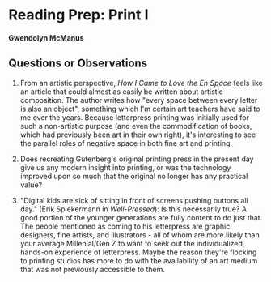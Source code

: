 # Reading Prep: Print I

#### Gwendolyn McManus

## Questions or Observations

1. From an artistic perspective, _How I Came to Love the En Space_ feels like an article that could almost as easily be written about artistic composition. The author writes how "every space between every letter is also an object", something which I'm certain art teachers have said to me over the years. Because letterpress printing was initially used for such a non-artistic purpose (and even the commodification of books, which had previously been art in their own right), it's interesting to see the parallel roles of negative space in both fine art and printing.

2. Does recreating Gutenberg's original printing press in the present day give us any modern insight into printing, or was the technology improved upon so much that the original no longer has any practical value?

3. "Digital kids are sick of sitting in front of screens pushing buttons all day." (Erik Spiekermann in _Well-Pressed_): Is this necessarily true? A good portion of the younger generations are fully content to do just that. The people mentioned as coming to his letterpress are graphic designers, fine artists, and illustrators - all of whom are more likely than your average Millenial/Gen Z to want to seek out the individualized, hands-on experience of letterpress. Maybe the reason they're flocking to printing studios has more to do with the availability of an art medium that was not previously accessible to them.

 